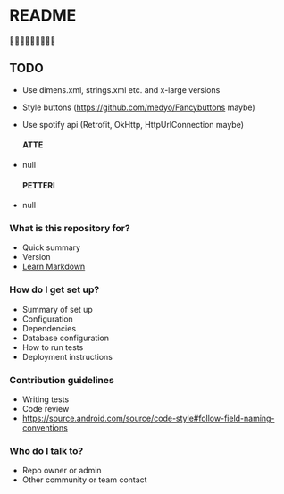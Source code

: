 # README #

🌊🌊🌊🌊🌊🌊🌊🌊🌊

## TODO ###
* Use dimens.xml, strings.xml etc. and x-large versions
* Style buttons (https://github.com/medyo/Fancybuttons maybe)
* Use spotify api (Retrofit, OkHttp, HttpUrlConnection maybe)

    #### ATTE ####
* null

    #### PETTERI ####
* null

### What is this repository for? ###

* Quick summary
* Version
* [Learn Markdown](https://bitbucket.org/tutorials/markdowndemo)

### How do I get set up? ###

* Summary of set up
* Configuration
* Dependencies
* Database configuration
* How to run tests
* Deployment instructions

### Contribution guidelines ###

* Writing tests
* Code review
* https://source.android.com/source/code-style#follow-field-naming-conventions

### Who do I talk to? ###

* Repo owner or admin
* Other community or team contact